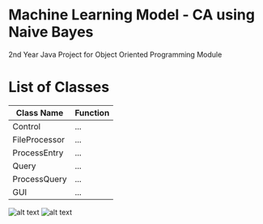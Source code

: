 # Machine Learning Model - CA using Naive Bayes
2nd Year Java Project for Object Oriented Programming Module

# List of Classes
Class Name |  Function
--- | --- 
Control | ...
FileProcessor | ...
ProcessEntry | ...
Query | ...
ProcessQuery | ...
GUI | ...


![alt text](https://github.com/SeanHampson/MLM-CA/tree/main/images/default-gui.png "Default GUI")
![alt text](https://github.com/SeanHampson/MLM-CA/tree/main/images/selection-gui.png "Selection GUI")
